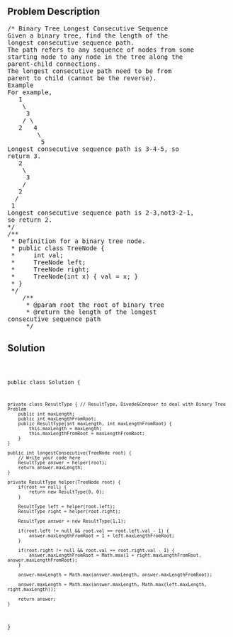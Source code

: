 <!--
<style>
  body { font-family: Arial, sans-serif; }
  .container { max-width: 100%; margin: 0 auto; padding: 10px; }
  .comment-block { max-width: 30%; background-color: #f9f9f9; padding: 10px; border-left: 5px solid #ccc; overflow-wrap: break-word; white-space: pre-wrap; }
  .code-block { background-color: #f4f4f4; padding: 10px; border: 1px solid #ddd; overflow-wrap: break-word; white-space: pre-wrap; }
</style>
-->

<div class='container'>
<h2>Problem Description</h2>
<div class='comment-block'>
<pre>
/* Binary Tree Longest Consecutive Sequence
Given a binary tree, find the length of the
longest consecutive sequence path.
The path refers to any sequence of nodes from some
starting node to any node in the tree along the
parent-child connections.
The longest consecutive path need to be from
parent to child (cannot be the reverse).
Example
For example,
   1
    \
     3
    / \
   2   4
        \
         5
Longest consecutive sequence path is 3-4-5, so
return 3.
   2
    \
     3
    /
   2
  /
 1
Longest consecutive sequence path is 2-3,not3-2-1,
so return 2.
*/
/**
 * Definition for a binary tree node.
 * public class TreeNode {
 *     int val;
 *     TreeNode left;
 *     TreeNode right;
 *     TreeNode(int x) { val = x; }
 * }
 */
    /**
     * @param root the root of binary tree
     * @return the length of the longest
consecutive sequence path
     */
</pre>
</div>

<h2>Solution</h2>
<div class='code-block'>
<pre><code class='language-java'>

public class Solution {
     
    private class ResultType { // ResultType, Divede&Conquer to deal with Binary Tree Problem
        public int maxLength;
        public int maxLengthFromRoot;
        public ResultType(int maxLength, int maxLengthFromRoot) {
            this.maxLength = maxLength;
            this.maxLengthFromRoot = maxLengthFromRoot;
        }
    }
    
    public int longestConsecutive(TreeNode root) {
        // Write your code here
        ResultType answer = helper(root);
        return answer.maxLength;
    }
    
    private ResultType helper(TreeNode root) {
        if(root == null) {
            return new ResultType(0, 0);
        }
        
        ResultType left = helper(root.left);
        ResultType right = helper(root.right);
        
        ResultType answer = new ResultType(1,1);
        
        if(root.left != null && root.val == root.left.val - 1) {
            answer.maxLengthFromRoot = 1 + left.maxLengthFromRoot;
        }

        if(root.right != null && root.val == root.right.val - 1) {
            answer.maxLengthFromRoot = Math.max(1 + right.maxLengthFromRoot, answer.maxLengthFromRoot);
        } 
    
        answer.maxLength = Math.max(answer.maxLength, answer.maxLengthFromRoot);
        
        answer.maxLength = Math.max(answer.maxLength, Math.max(left.maxLength, right.maxLength));
        
        return answer;
    }
}</code></pre>
</div>
</div>
